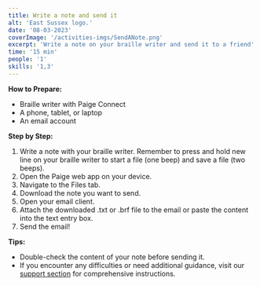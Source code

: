```yaml
---
title: Write a note and send it
alt: 'East Sussex logo.'
date: '08-03-2023'
coverImage: '/activities-imgs/SendANote.png'
excerpt: 'Write a note on your braille writer and send it to a friend'
time: '15 min'
people: '1'
skills: '1,3'
---
```



**How to Prepare:**

- Braille writer with Paige Connect
- A phone, tablet, or laptop
- An email account

**Step by Step:**

1. Write a note with your braille writer. Remember to press and hold new line on your braille writer to start a file (one beep) and save a file (two beeps).  
2. Open the Paige web app on your device.
3. Navigate to the Files tab.
4. Download the note you want to send.
5. Open your email client.
6. Attach the downloaded .txt or .brf file to the email or paste the content into the text entry box.
7. Send the email!

**Tips:**

- Double-check the content of your note before sending it.
- If you encounter any difficulties or need additional guidance, visit our [support section](https://paigebraille.com/support) for comprehensive instructions.